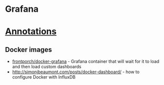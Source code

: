# Grafana

# [Annotations](http://docs.grafana.org/features/datasources/graphite/#annotations)


## Docker images

* [frontporch/docker-grafana](https://hub.docker.com/r/frontporch/docker-grafana/) - Grafana container that will wait for it to load and then load custom dashboards
* <http://simonjbeaumont.com/posts/docker-dashboard/> - how to configure Docker with InfluxDB